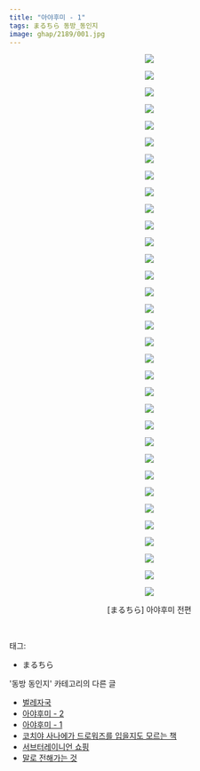 ```yaml
---
title: "아야후미 - 1"
tags: まるちら 동방_동인지
image: ghap/2189/001.jpg
---
```

<div class="article">
<p style="text-align: center; clear: none; float: none;"><img src="{{ site.nasurl }}/ghap/2189/001.jpg"/></p>
<p style="text-align: center; clear: none; float: none;"><img src="{{ site.nasurl }}/ghap/2189/002.jpg"/></p>
<p style="text-align: center; clear: none; float: none;"><img src="{{ site.nasurl }}/ghap/2189/003.jpg"/></p>
<p style="text-align: center; clear: none; float: none;"><img src="{{ site.nasurl }}/ghap/2189/004.jpg"/></p>
<p style="text-align: center; clear: none; float: none;"><img src="{{ site.nasurl }}/ghap/2189/005.jpg"/></p>
<p style="text-align: center; clear: none; float: none;"><img src="{{ site.nasurl }}/ghap/2189/006.jpg"/></p>
<p style="text-align: center; clear: none; float: none;"><img src="{{ site.nasurl }}/ghap/2189/007.jpg"/></p>
<p style="text-align: center; clear: none; float: none;"><img src="{{ site.nasurl }}/ghap/2189/008.jpg"/></p>
<p style="text-align: center; clear: none; float: none;"><img src="{{ site.nasurl }}/ghap/2189/009.jpg"/></p>
<p style="text-align: center; clear: none; float: none;"><img src="{{ site.nasurl }}/ghap/2189/010.jpg"/></p>
<p style="text-align: center; clear: none; float: none;"><img src="{{ site.nasurl }}/ghap/2189/011.jpg"/></p>
<p style="text-align: center; clear: none; float: none;"><img src="{{ site.nasurl }}/ghap/2189/012.jpg"/></p>
<p style="text-align: center; clear: none; float: none;"><img src="{{ site.nasurl }}/ghap/2189/013.jpg"/></p>
<p style="text-align: center; clear: none; float: none;"><img src="{{ site.nasurl }}/ghap/2189/014.jpg"/></p>
<p style="text-align: center; clear: none; float: none;"><img src="{{ site.nasurl }}/ghap/2189/015.jpg"/></p>
<p style="text-align: center; clear: none; float: none;"><img src="{{ site.nasurl }}/ghap/2189/016.jpg"/></p>
<p style="text-align: center; clear: none; float: none;"><img src="{{ site.nasurl }}/ghap/2189/017.jpg"/></p>
<p style="text-align: center; clear: none; float: none;"><img src="{{ site.nasurl }}/ghap/2189/018.jpg"/></p>
<p style="text-align: center; clear: none; float: none;"><img src="{{ site.nasurl }}/ghap/2189/019.jpg"/></p>
<p style="text-align: center; clear: none; float: none;"><img src="{{ site.nasurl }}/ghap/2189/020.jpg"/></p>
<p style="text-align: center; clear: none; float: none;"><img src="{{ site.nasurl }}/ghap/2189/021.jpg"/></p>
<p style="text-align: center; clear: none; float: none;"><img src="{{ site.nasurl }}/ghap/2189/022.jpg"/></p>
<p style="text-align: center; clear: none; float: none;"><img src="{{ site.nasurl }}/ghap/2189/023.jpg"/></p>
<p style="text-align: center; clear: none; float: none;"><img src="{{ site.nasurl }}/ghap/2189/024.jpg"/></p>
<p style="text-align: center; clear: none; float: none;"><img src="{{ site.nasurl }}/ghap/2189/025.jpg"/></p>
<p style="text-align: center; clear: none; float: none;"><img src="{{ site.nasurl }}/ghap/2189/026.jpg"/></p>
<p style="text-align: center; clear: none; float: none;"><img src="{{ site.nasurl }}/ghap/2189/027.jpg"/></p>
<p style="text-align: center; clear: none; float: none;"><img src="{{ site.nasurl }}/ghap/2189/028.jpg"/></p>
<p style="text-align: center; clear: none; float: none;"><img src="{{ site.nasurl }}/ghap/2189/029.jpg"/></p>
<p style="text-align: center; clear: none; float: none;"><img src="{{ site.nasurl }}/ghap/2189/030.jpg"/></p>
<p style="text-align: center; clear: none; float: none;"><img src="{{ site.nasurl }}/ghap/2189/031.jpg"/></p>
<p style="text-align: center; clear: none; float: none;"><img src="{{ site.nasurl }}/ghap/2189/032.jpg"/></p>
<p style="text-align: center; clear: none; float: none;"><img src="{{ site.nasurl }}/ghap/2189/033.jpg"/></p>
<p style="text-align: center; clear: none; float: none;">[まるちら] 아야후미 전편</p>
<p><br/></p>
</div><div class="tagTrail">
<p>태그: </p>
<ul>
<li>まるちら</li>
</ul>
</div><div class="another">
<p>'동방 동인지' 카테고리의 다른 글</p>
<ul>
<li><a href="/2016-09-17-ghap_2193">벌레자국</a></li>
<li><a href="/2016-09-17-ghap_2190">아야후미 - 2</a></li>
<li><a href="/2016-09-17-ghap_2189">아야후미 - 1</a></li>
<li><a href="/2016-09-17-ghap_2187">코치야 사나에가 드로워즈를 입을지도 모르는 책</a></li>
<li><a href="/2016-09-17-ghap_2186">서브터레이니언 쇼핑</a></li>
<li><a href="/2016-09-16-ghap_2185">말로 전해가는 것</a></li>
</ul>
</div><div class="cb_module cb_fluid">
<div class="cb_wrt cb_profile">
</div><!-- commentList close -->
</div>